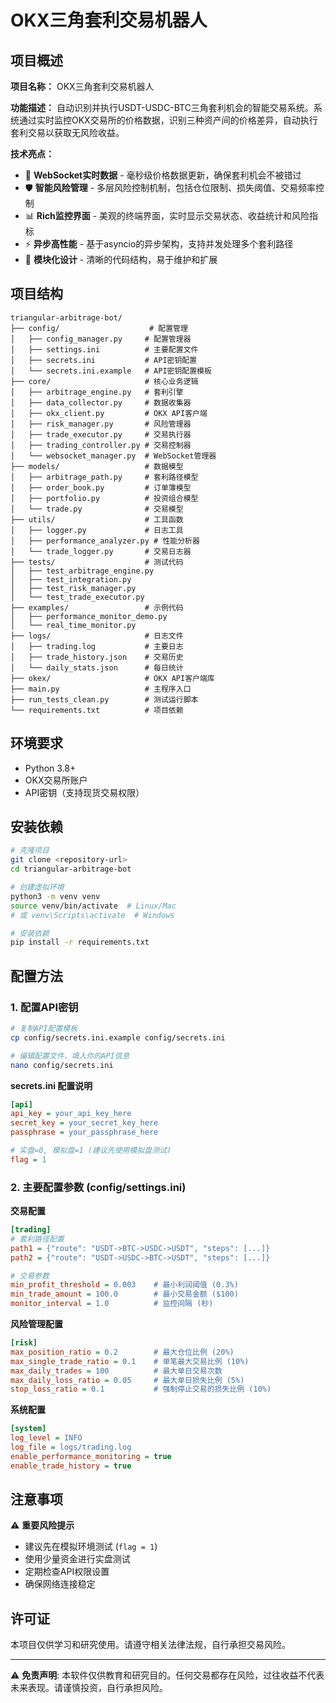 # OKX三角套利交易机器人

## 项目概述

**项目名称：** OKX三角套利交易机器人

**功能描述：** 自动识别并执行USDT-USDC-BTC三角套利机会的智能交易系统。系统通过实时监控OKX交易所的价格数据，识别三种资产间的价格差异，自动执行套利交易以获取无风险收益。

**技术亮点：**
- 🚀 **WebSocket实时数据** - 毫秒级价格数据更新，确保套利机会不被错过
- 🛡️ **智能风险管理** - 多层风险控制机制，包括仓位限制、损失阈值、交易频率控制
- 📊 **Rich监控界面** - 美观的终端界面，实时显示交易状态、收益统计和风险指标
- ⚡ **异步高性能** - 基于asyncio的异步架构，支持并发处理多个套利路径
- 🔧 **模块化设计** - 清晰的代码结构，易于维护和扩展

## 项目结构

```
triangular-arbitrage-bot/
├── config/                    # 配置管理
│   ├── config_manager.py     # 配置管理器
│   ├── settings.ini          # 主要配置文件
│   ├── secrets.ini           # API密钥配置
│   └── secrets.ini.example   # API密钥配置模板
├── core/                     # 核心业务逻辑
│   ├── arbitrage_engine.py   # 套利引擎
│   ├── data_collector.py     # 数据收集器
│   ├── okx_client.py         # OKX API客户端
│   ├── risk_manager.py       # 风险管理器
│   ├── trade_executor.py     # 交易执行器
│   ├── trading_controller.py # 交易控制器
│   └── websocket_manager.py  # WebSocket管理器
├── models/                   # 数据模型
│   ├── arbitrage_path.py     # 套利路径模型
│   ├── order_book.py         # 订单簿模型
│   ├── portfolio.py          # 投资组合模型
│   └── trade.py              # 交易模型
├── utils/                    # 工具函数
│   ├── logger.py             # 日志工具
│   ├── performance_analyzer.py # 性能分析器
│   └── trade_logger.py       # 交易日志器
├── tests/                    # 测试代码
│   ├── test_arbitrage_engine.py
│   ├── test_integration.py
│   ├── test_risk_manager.py
│   └── test_trade_executor.py
├── examples/                 # 示例代码
│   ├── performance_monitor_demo.py
│   └── real_time_monitor.py
├── logs/                     # 日志文件
│   ├── trading.log           # 主要日志
│   ├── trade_history.json    # 交易历史
│   └── daily_stats.json      # 每日统计
├── okex/                     # OKX API客户端库
├── main.py                   # 主程序入口
├── run_tests_clean.py        # 测试运行脚本
└── requirements.txt          # 项目依赖
```

## 环境要求

- Python 3.8+
- OKX交易所账户  
- API密钥（支持现货交易权限）

## 安装依赖

```bash
# 克隆项目
git clone <repository-url>
cd triangular-arbitrage-bot

# 创建虚拟环境
python3 -m venv venv
source venv/bin/activate  # Linux/Mac
# 或 venv\Scripts\activate  # Windows

# 安装依赖
pip install -r requirements.txt
```

## 配置方法

### 1. 配置API密钥

```bash
# 复制API配置模板
cp config/secrets.ini.example config/secrets.ini

# 编辑配置文件，填入你的API信息
nano config/secrets.ini
```

**secrets.ini 配置说明**
```ini
[api]
api_key = your_api_key_here
secret_key = your_secret_key_here
passphrase = your_passphrase_here

# 实盘=0, 模拟盘=1 (建议先使用模拟盘测试)
flag = 1
```

### 2. 主要配置参数 (config/settings.ini)

**交易配置**
```ini
[trading]
# 套利路径配置
path1 = {"route": "USDT->BTC->USDC->USDT", "steps": [...]}
path2 = {"route": "USDT->USDC->BTC->USDT", "steps": [...]}

# 交易参数
min_profit_threshold = 0.003    # 最小利润阈值 (0.3%)
min_trade_amount = 100.0        # 最小交易金额 ($100)
monitor_interval = 1.0          # 监控间隔 (秒)
```

**风险管理配置**
```ini
[risk]
max_position_ratio = 0.2        # 最大仓位比例 (20%)
max_single_trade_ratio = 0.1    # 单笔最大交易比例 (10%)
max_daily_trades = 100          # 最大单日交易次数
max_daily_loss_ratio = 0.05     # 最大单日损失比例 (5%)
stop_loss_ratio = 0.1           # 强制停止交易的损失比例 (10%)
```

**系统配置**
```ini
[system]
log_level = INFO
log_file = logs/trading.log
enable_performance_monitoring = true
enable_trade_history = true
```

## 注意事项

⚠️ **重要风险提示**
- 建议先在模拟环境测试 (`flag = 1`)
- 使用少量资金进行实盘测试
- 定期检查API权限设置
- 确保网络连接稳定

## 许可证

本项目仅供学习和研究使用。请遵守相关法律法规，自行承担交易风险。

---

⚠️ **免责声明**: 本软件仅供教育和研究目的。任何交易都存在风险，过往收益不代表未来表现。请谨慎投资，自行承担风险。